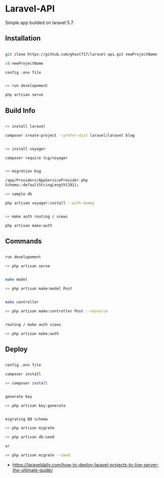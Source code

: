 # Laravel-API

Simple app builded on laravel 5.7.


## Installation

```bash

git clone https://github.com/ghost717/laravel-api.git newProjectName

cd newProjectName

config .env file


>> run developement

php artisan serve

```

## Build Info

```bash

>> install laravel 

composer create-project --prefer-dist laravel/laravel blog


>> install voyager

composer require tcg/voyager


>> migration bug

/app/Providers/AppServiceProvider.php
Schema::defaultStringLength(191);

>> sample db

php artisan voyager:install --with-dummy


>> make auth routing / views

php artisan make:auth


```

## Commands

```bash

run developement

>> php artisan serve


make model

>> php artisan make:model Post


make controller

>> php artisan make:controller Post --resource


routing / make auth views

>> php artisan make:auth

```


## Deploy

```bash

config .env file

composer install

>> composer install


generate key

>> php artisan key:generate


migrating DB schema

>> php artisan migrate

>> php artisan db:seed

or 

>> php artisan migrate --seed

```

- https://laraveldaily.com/how-to-deploy-laravel-projects-to-live-server-the-ultimate-guide/


